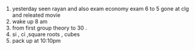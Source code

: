 
1. yesterday seen rayan and also exam economy exam 6 to 5 gone at clg and releated movie
2. wake up 8 am 
3. from first group theory to 30 .
5. si , ci ,square roots , cubes
6. pack up at 10:10pm
